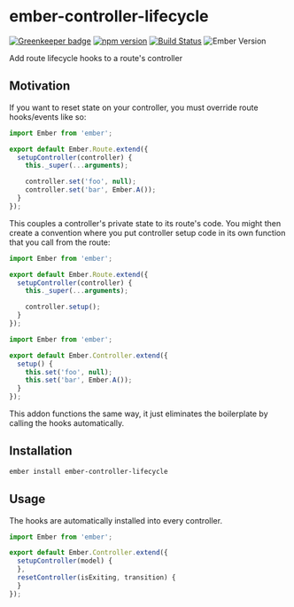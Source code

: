 # ember-controller-lifecycle

[![Greenkeeper badge](https://badges.greenkeeper.io/kellyselden/ember-controller-lifecycle.svg)](https://greenkeeper.io/)
[![npm version](https://badge.fury.io/js/ember-controller-lifecycle.svg)](https://badge.fury.io/js/ember-controller-lifecycle)
[![Build Status](https://travis-ci.org/kellyselden/ember-controller-lifecycle.svg?branch=master)](https://travis-ci.org/kellyselden/ember-controller-lifecycle)
![Ember Version](https://embadge.io/v1/badge.svg?start=2.8.0)

Add route lifecycle hooks to a route's controller

## Motivation

If you want to reset state on your controller, you must override route hooks/events like so:

```js
import Ember from 'ember';

export default Ember.Route.extend({
  setupController(controller) {
    this._super(...arguments);

    controller.set('foo', null);
    controller.set('bar', Ember.A());
  }
});
```

This couples a controller's private state to its route's code. You might then create a convention where you put controller setup code in its own function that you call from the route:

```js
import Ember from 'ember';

export default Ember.Route.extend({
  setupController(controller) {
    this._super(...arguments);

    controller.setup();
  }
});
```

```js
import Ember from 'ember';

export default Ember.Controller.extend({
  setup() {
    this.set('foo', null);
    this.set('bar', Ember.A());
  }
});
```

This addon functions the same way, it just eliminates the boilerplate by calling the hooks automatically.

## Installation

```sh
ember install ember-controller-lifecycle
```

## Usage

The hooks are automatically installed into every controller.

```js
import Ember from 'ember';

export default Ember.Controller.extend({
  setupController(model) {
  },
  resetController(isExiting, transition) {
  }
});
```
